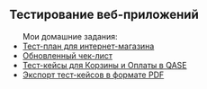 <h2>Тестирование веб-приложений</h2>
<ul>Мои домашние задания:
  <li><a href="https://docs.google.com/spreadsheets/d/1gD8eRm7gbUs8q5MogxMl2EUe_TlltLv2PDrf85xOh54/edit?usp=sharing">Тест-план для интернет-магазина</a></li>
  <li><a href="https://docs.google.com/spreadsheets/d/1uorsMkFzLTLJl4DZKCCB7pgUoQ2ArURd6EFLa8RWix8/edit?usp=sharing">Обновленный чек-лист</a></li>
  <li><a href="https://app.qase.io/project/G8?author=230&previewMode=side&suite=228">Тест-кейсы для Корзины и Оплаты в QASE</a></li>
  <li><a href="https://drive.google.com/file/d/1ihlNxO0K8G4dYlqNGSPvLEsTRyIfFSBM/view?usp=sharing">Экспорт тест-кейсов в формате PDF</a></li>
</ul>
